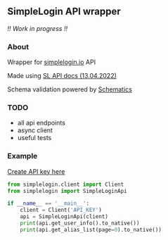## SimpleLogin API wrapper

*!! Work in progress !!*

### About

Wrapper for [simplelogin.io](https://simplelogin.io) API

Made using [SL API docs (13.04.2022)](https://github.com/simple-login/app/blob/4d1c4cfdfffb88af0d34b7d1d973ffd53bf518c1/docs/api.md)

Schema validation powered by [Schematics](https://github.com/schematics/schematics)

### TODO

* all api endpoints
* async client
* useful tests

### Example

[Create API key here](https://app.simplelogin.io/dashboard/api_key)

```python
from simplelogin.client import Client
from simplelogin import SimpleLoginApi

if __name__ == '__main__':
    client = Client('API_KEY')
    api = SimpleLoginApi(client)
    print(api.get_user_info().to_native())
    print(api.get_alias_list(page=0).to_native())
```
